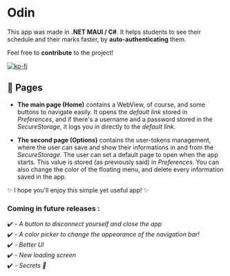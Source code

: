# Odin
This app was made in **.NET MAUI / C#**. It helps students to see their schedule and their marks faster, by **auto-authenticating** them.  
  
Feel free to **contribute** to the project!
  
[![ko-fi](https://ko-fi.com/img/githubbutton_sm.svg)](https://ko-fi.com/N4N3UOVRH)
## 📝 Pages
- **The main page (Home)** contains a WebView, of course, and some buttons to navigate easily. It opens the *default link* stored in *Preferences*, and if there's a username and a password stored in the *SecureStorage*, it logs you in directly to the *default link*.
  
- **The second page (Options)** contains the user-tokens management, where the user can save and show their informations in and from the *SecureStorage*. The user can set a default page to open when the app starts. This value is stored (as previously said) in *Preferences*. You can also change the color of the floating menu, and delete every information saved in the app.
    

✨ I hope you'll enjoy this simple yet useful app! ✨

### Coming in future releases :
✔️ *- A button to disconnect yourself and close the app*  
✔️ *- A color picker to change the appearance of the navigation bar!*  
✔️ *- Better UI*  
✔️ *- New loading screen*  
✔️ *- Secrets 👀*
